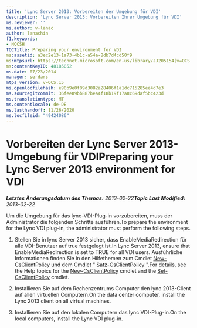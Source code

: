 ```yaml
---
title: 'Lync Server 2013: Vorbereiten der Umgebung für VDI'
description: 'Lync Server 2013: Vorbereiten Ihrer Umgebung für VDI'
ms.reviewer: ''
ms.author: v-lanac
author: lanachin
f1.keywords:
- NOCSH
TOCTitle: Preparing your environment for VDI
ms:assetid: a3ec2e13-1a73-4b1c-a54a-8db7d4cd50f9
ms:mtpsurl: https://technet.microsoft.com/en-us/library/JJ205154(v=OCS.15)
ms:contentKeyID: 48185052
ms.date: 07/23/2014
manager: serdars
mtps_version: v=OCS.15
ms.openlocfilehash: e90b9e0f09d3082a28406f1a1dc715285ee4d7e3
ms.sourcegitcommit: 36fee89bb887bea4f18b19f17a8c69daf5bc423d
ms.translationtype: MT
ms.contentlocale: de-DE
ms.lasthandoff: 11/26/2020
ms.locfileid: "49424086"
---
```

# <a name="preparing-your-lync-server-2013-environment-for-vdi"></a><span data-ttu-id="d12df-103">Vorbereiten der Lync Server 2013-Umgebung für VDI</span><span class="sxs-lookup"><span data-stu-id="d12df-103">Preparing your Lync Server 2013 environment for VDI</span></span>

<div data-xmlns="http://www.w3.org/1999/xhtml">

<div class="topic" data-xmlns="http://www.w3.org/1999/xhtml" data-msxsl="urn:schemas-microsoft-com:xslt" data-cs="https://msdn.microsoft.com/">

<div data-asp="https://msdn2.microsoft.com/asp">



</div>

<div id="mainSection">

<div id="mainBody"><span data-ttu-id="d12df-104">

<span> </span></span><span class="sxs-lookup"><span data-stu-id="d12df-104">

<span> </span></span></span>

<span data-ttu-id="d12df-105">_**Letztes Änderungsdatum des Themas:** 2013-02-22_</span><span class="sxs-lookup"><span data-stu-id="d12df-105">_**Topic Last Modified:** 2013-02-22_</span></span>

<span data-ttu-id="d12df-106">Um die Umgebung für das lync-VDI-Plug-in vorzubereiten, muss der Administrator die folgenden Schritte ausführen.</span><span class="sxs-lookup"><span data-stu-id="d12df-106">To prepare the environment for the Lync VDI plug-in, the administrator must perform the following steps.</span></span>

1.  <span data-ttu-id="d12df-107">Stellen Sie in lync Server 2013 sicher, dass EnableMediaRedirection für alle VDI-Benutzer auf true festgelegt ist.</span><span class="sxs-lookup"><span data-stu-id="d12df-107">In Lync Server 2013, ensure that EnableMediaRedirection is set to TRUE for all VDI users.</span></span> <span data-ttu-id="d12df-108">Ausführliche Informationen finden Sie in den Hilfethemen zum Cmdlet [New-CsClientPolicy](https://docs.microsoft.com/powershell/module/skype/New-CsClientPolicy) und dem Cmdlet " [Satz-CsClientPolicy](https://docs.microsoft.com/powershell/module/skype/Set-CsClientPolicy) ".</span><span class="sxs-lookup"><span data-stu-id="d12df-108">For details, see the Help topics for the [New-CsClientPolicy](https://docs.microsoft.com/powershell/module/skype/New-CsClientPolicy) cmdlet and the [Set-CsClientPolicy](https://docs.microsoft.com/powershell/module/skype/Set-CsClientPolicy) cmdlet.</span></span>

2.  <span data-ttu-id="d12df-109">Installieren Sie auf dem Rechenzentrums Computer den lync 2013-Client auf allen virtuellen Computern.</span><span class="sxs-lookup"><span data-stu-id="d12df-109">On the data center computer, install the Lync 2013 client on all virtual machines.</span></span>

3.  <span data-ttu-id="d12df-110">Installieren Sie auf den lokalen Computern das lync VDI-Plug-in.</span><span class="sxs-lookup"><span data-stu-id="d12df-110">On the local computers, install the Lync VDI plug-in.</span></span>

<span data-ttu-id="d12df-111"></div>

<span> </span>

</div>

</div>

</span><span class="sxs-lookup"><span data-stu-id="d12df-111"></div>

<span> </span>

</div>

</div>

</span></span></div>


